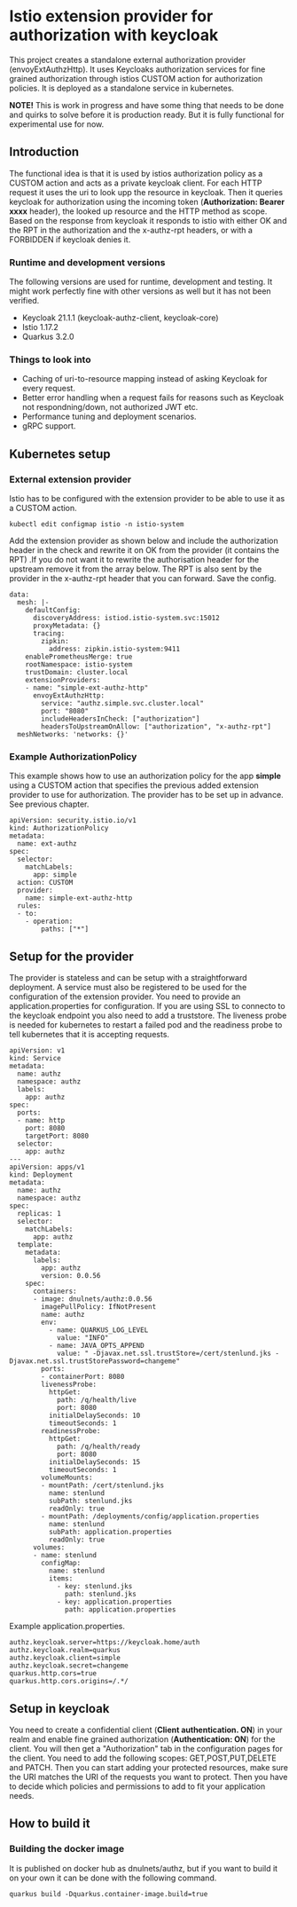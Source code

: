 # Istio extension provider for authorization with keycloak
This project creates a standalone external authorization provider (envoyExtAuthzHttp). It uses Keycloaks authorization services for fine grained authorization through istios CUSTOM action for authorization policies. It is deployed as a standalone service in kubernetes.

**NOTE!** This is work in progress and have some thing that needs to be done and quirks to solve before it is production ready. But it is fully functional for experimental use for now.

## Introduction
The functional idea is that it is used by istios authorization policy as a CUSTOM action and acts as a private keycloak client. For each HTTP request it uses the uri to look upp the resource in keycloak. Then it queries keycloak for authorization using the incoming token (**Authorization: Bearer xxxx** header), the looked up resource and the HTTP method as scope. Based on the response from keycloak it responds to istio with either OK and the RPT in the authorization and the x-authz-rpt headers, or with a FORBIDDEN if keycloak denies it.

### Runtime and development versions
The following versions are used for runtime, development and testing. It might work perfectly fine with other versions as well but it has not been verified.
* Keycloak 21.1.1 (keycloak-authz-client, keycloak-core)
* Istio 1.17.2
* Quarkus 3.2.0

### Things to look into
* Caching of uri-to-resource mapping instead of asking Keycloak for every request.
* Better error handling when a request fails for reasons such as Keycloak not respondning/down, not authorized JWT etc.
* Performance tuning and deployment scenarios.
* gRPC support.

## Kubernetes setup

### External extension provider
Istio has to be configured with the extension provider to be able to use it as a CUSTOM action.

```
kubectl edit configmap istio -n istio-system
```
Add the extension provider as shown below and include the authorization header in the check and rewrite it on OK from the provider (it contains the RPT) .If you do not want it to rewrite the authorisation header for the upstream remove it from the array below. The RPT is also sent by the provider in the x-authz-rpt header that you can forward. Save the config. 
```
data:
  mesh: |-
    defaultConfig:
      discoveryAddress: istiod.istio-system.svc:15012
      proxyMetadata: {}
      tracing:
        zipkin:
          address: zipkin.istio-system:9411
    enablePrometheusMerge: true
    rootNamespace: istio-system
    trustDomain: cluster.local
    extensionProviders:
    - name: "simple-ext-authz-http"
      envoyExtAuthzHttp:
        service: "authz.simple.svc.cluster.local"
        port: "8080"
        includeHeadersInCheck: ["authorization"]
        headersToUpstreamOnAllow: ["authorization", "x-authz-rpt"]
  meshNetworks: 'networks: {}'
```

### Example AuthorizationPolicy
This example shows how to use an authorization policy for the app **simple** using a CUSTOM action that specifies the previous added extension provider to use for authorization. The provider has to be set up in advance. See previous chapter.
```
apiVersion: security.istio.io/v1
kind: AuthorizationPolicy
metadata:
  name: ext-authz
spec:
  selector:
    matchLabels:
      app: simple
  action: CUSTOM
  provider:
    name: simple-ext-authz-http
  rules:
  - to:
    - operation:
        paths: ["*"]
```

## Setup for the provider
The provider is stateless and can be setup with a straightforward deployment. A service must also be registered to
be used for the configuration of the extension provider. You need to provide an application.properties for configuration. If you are using SSL to connecto to the keycloak endpoint you also need to add a truststore. The liveness probe is needed for kubernetes to restart a failed pod and the readiness probe to tell kubernetes that it is accepting requests.
```
apiVersion: v1
kind: Service
metadata:
  name: authz
  namespace: authz
  labels:
    app: authz
spec:
  ports:
  - name: http
    port: 8080
    targetPort: 8080
  selector:
    app: authz
---
apiVersion: apps/v1
kind: Deployment
metadata:
  name: authz
  namespace: authz
spec:  
  replicas: 1
  selector:
    matchLabels:
      app: authz
  template:
    metadata:
      labels:
        app: authz
        version: 0.0.56
    spec:
      containers:
      - image: dnulnets/authz:0.0.56
        imagePullPolicy: IfNotPresent
        name: authz
        env:
          - name: QUARKUS_LOG_LEVEL
            value: "INFO"
          - name: JAVA_OPTS_APPEND
            value: " -Djavax.net.ssl.trustStore=/cert/stenlund.jks -Djavax.net.ssl.trustStorePassword=changeme"
        ports:
        - containerPort: 8080
        livenessProbe:
          httpGet:
            path: /q/health/live
            port: 8080
          initialDelaySeconds: 10
          timeoutSeconds: 1
        readinessProbe:
          httpGet:
            path: /q/health/ready
            port: 8080
          initialDelaySeconds: 15 
          timeoutSeconds: 1
        volumeMounts:
        - mountPath: /cert/stenlund.jks
          name: stenlund
          subPath: stenlund.jks
          readOnly: true
        - mountPath: /deployments/config/application.properties
          name: stenlund
          subPath: application.properties
          readOnly: true
      volumes:
      - name: stenlund
        configMap: 
          name: stenlund
          items:
            - key: stenlund.jks
              path: stenlund.jks
            - key: application.properties
              path: application.properties
```
Example application.properties.
```
authz.keycloak.server=https://keycloak.home/auth
authz.keycloak.realm=quarkus
authz.keycloak.client=simple
authz.keycloak.secret=changeme
quarkus.http.cors=true
quarkus.http.cors.origins=/.*/
```

## Setup in keycloak
You need to create a confidential client (**Client authentication. ON**) in your realm and enable fine grained
authorization (**Authentication: ON**) for the client. You will then get a "Authorization" tab in the configuration
pages for the client. You need to add the following scopes: GET,POST,PUT,DELETE and PATCH. Then you can start adding your
protected resources, make sure the URI matches the URI of the requests you want to protect. Then you have to decide which policies and permissions to add to fit your application needs.

## How to build it

### Building the docker image
It is published on docker hub as dnulnets/authz, but if you want to build it on your own it can be done with the following command.

```
quarkus build -Dquarkus.container-image.build=true
```

